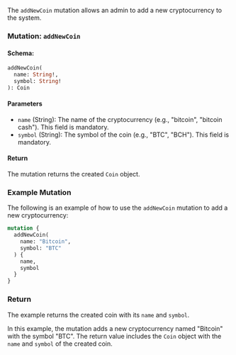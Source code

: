 The `addNewCoin` mutation allows an admin to add a new cryptocurrency to the system.

### Mutation: `addNewCoin`

#### Schema:
```graphql
addNewCoin(
  name: String!,
  symbol: String!
): Coin
```

#### Parameters

- `name` (String): The name of the cryptocurrency (e.g., "bitcoin", "bitcoin cash"). This field is mandatory.
- `symbol` (String): The symbol of the coin (e.g., "BTC", "BCH"). This field is mandatory.

#### Return

The mutation returns the created `Coin` object.

### Example Mutation

The following is an example of how to use the `addNewCoin` mutation to add a new cryptocurrency:

```graphql
mutation {
  addNewCoin(
    name: "Bitcoin",
    symbol: "BTC"
  ) {
    name,
    symbol
  }
}
```

### Return

The example returns the created coin with its `name` and `symbol`.

In this example, the mutation adds a new cryptocurrency named "Bitcoin" with the symbol "BTC". The return value includes the `Coin` object with the `name` and `symbol` of the created coin.